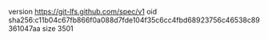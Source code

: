 version https://git-lfs.github.com/spec/v1
oid sha256:c11b04c67fb866f0a088d7fde104f35c6cc4fbd68923756c46538c89361047aa
size 3501
